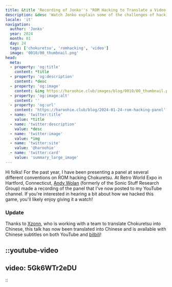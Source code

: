 ```yaml
---
title: &title 'Recording of Jonko''s "ROM Hacking to Translate a Video Game" Panel Released'
description: &desc 'Watch Jonko explain some of the challenges of hacking Chokuretsu to a live audience at Retro World Expo'
locale: 'it'
navigation:
  author: 'Jonko'
  year: 2024
  month: 01
  day: 24
  tags: ['chokuretsu', 'romhacking', 'video']
  image: '0010/00_thumbnail.png'
head:
  meta:
  - property: 'og:title'
    content: *title
  - property: 'og:description'
    content: *desc
  - property: 'og:image'
    content: &img https://haroohie.club/images/blog/0010/00_thumbnail.png
  - property: 'og:image:alt'
    content: ''
  - property: 'og:url'
    content: 'https://haroohie.club/blog/2024-01-24-rom-hacking-panel'
  - name: 'twitter:title'
    value: *title
  - name: 'twitter:description'
    value: *desc
  - name: 'twitter:image'
    value: *img
  - name: 'twitter:site'
    value: '@haroohie'
  - name: 'twitter:card'
    value: 'summary_large_image'
---
```

Hi folks! For the past year, I have been presenting a panel at several different conventions on ROM hacking Chokuretsu.
At Retro World Expo in Hartford, Connecticut, [Andy Wolan](https://www.youtube.com/@andywolan) (formerly of the Sonic Stuff Research Group)
made a recording of the panel that I've now posted to my YouTube channel. If you're interested in hearing a bit about how we hacked
this game, you'll likely enjoy giving it a watch!

### Update
Thanks to [Xzonn](xzonn.top), who is working with a team to translate Chokuretsu into Chinese, this talk has now been translated into Chinese
and is available with Chinese subtitles on both YouTube and [bilbili](https://www.bilibili.com/video/BV1w4421P7Wd/)!

::youtube-video
----
video: 5Gk6WTr2eDU
----
::
